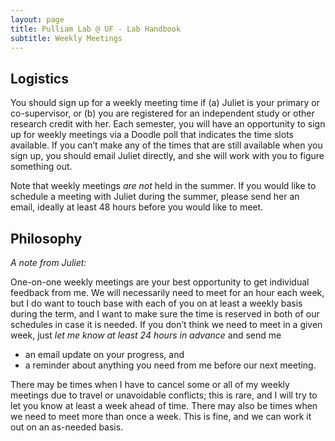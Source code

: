 ```yaml
---
layout: page
title: Pulliam Lab @ UF - Lab Handbook
subtitle: Weekly Meetings
---
```


## Logistics

You should sign up for a weekly meeting time if (a) Juliet is your primary or co-supervisor, or (b) you are registered for an independent study or other research credit with her. Each semester, you will have an opportunity to sign up for weekly meetings via a Doodle poll that indicates the time slots available. If you can’t make any of the times that are still available when you sign up, you should email Juliet directly, and she will work with you to figure something out.

Note that weekly meetings _are not_ held in the summer. If you would like to schedule a meeting with Juliet during the summer, please send her an email, ideally at least 48 hours before you would like to meet.

## Philosophy

_A note from Juliet:_

One-on-one weekly meetings are your best opportunity to get individual feedback from me.  We will necessarily need to meet for an hour each week, but I do want to touch base with each of you on at least a weekly basis during the term, and I want to make sure the time is reserved in both of our schedules in case it is needed. If you don’t think we need to meet in a given week, just _let me know at least 24 hours in advance_ and send me

- an email update on your progress, and
- a reminder about anything you need from me before our next meeting.

There may be times when I have to cancel some or all of my weekly meetings due to travel or unavoidable conflicts; this is rare, and I will try to let you know at least a week ahead of time. There may also be times when we need to meet more than once a week. This is fine, and we can work it out on an as-needed basis.
